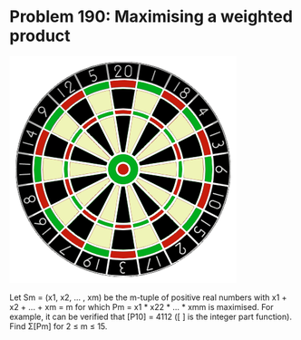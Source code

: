 # Problem 190: Maximising a weighted product

![problem](problem.gif)

Let Sm = (x1, x2, ... , xm) be the m-tuple of positive real numbers with
x1 + x2 + ... + xm = m for which Pm = x1 \* x22 \* ... \* xmm is
maximised. For example, it can be verified that \[P10\] = 4112 (\[ \] is
the integer part function). Find Σ\[Pm\] for 2 ≤ m ≤ 15.